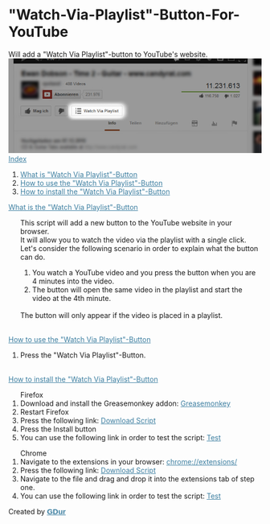 "Watch-Via-Playlist"-Button-For-YouTube
=========================================
Will add a "Watch Via Playlist"-button to YouTube's website.
![ScreenShot](https://github.com/GDur/Watch-Via-Playlist-Button-For-YouTube/raw/master/youtubescripts.png)
<br><a href="#" style="color:#3d7fa1;">Index</a>
<ol>
	<li><a href="#what" style="color:#3d7fa1;">What is "Watch Via Playlist"-Button</a></li>
	<li><a href="#usage" style="color:#3d7fa1;">How to use the "Watch Via Playlist"-Button</a></li>
	<li><a href="#install" style="color:#3d7fa1;">How to install the "Watch Via Playlist"-Button</a></li>
</ol>

<a id="what" href="#what" style="color:#3d7fa1;">What is the "Watch Via Playlist"-Button</a><br>
<ol>
	This script will add a new button to the YouTube website in your browser.<br>
	It will allow you to watch the video via the playlist with a single click.<br>
	Let's consider the following scenario in order to explain what the button can do.<br>
	<ol>
		<li>You watch a YouTube video and you press the button  when you are 4 minutes into the video.</li>
		<li>The button will open the same video in the playlist and start the video at the 4th minute.</li>
	</ol>
	<br>
	The button will only appear if the video is placed in a playlist.
</ol>
<br>
<a id="usage" href="#usage" style="color:#3d7fa1;">How to use the "Watch Via Playlist"-Button</a><br>
<ol>
	<li>Press the "Watch Via Playlist"-Button.</li>
</ol>
<br>
<a id="install" href="#install" style="color:#3d7fa1;">How to install the "Watch Via Playlist"-Button</a><br>

<ol>Firefox
	<li>Download and install the Greasemonkey addon: <a href="https://addons.mozilla.org/de/firefox/addon/greasemonkey/" style="color:#3d7fa1;">Greasemonkey</a></li>
	<li>Restart Firefox</li>
	<li>Press the following link: <a href="https://github.com/GDur/Watch-Via-Playlist-Button-For-YouTube/raw/master/WVP_button.user.js" style="color:#3d7fa1;">Download Script</a></li>
	<li>Press the Install button</li>
	<li>You can use the following link in order to test the script: <a href="http://www.youtube.com/watch?v=eXqPYte8tvc" style="color:#3d7fa1;">Test</a></li>
</ol>
<ol>Chrome
	<li>Navigate to the extensions in your browser: <a href="chrome://extensions/" style="color:#3d7fa1;">chrome://extensions/</a>
	<li>Press the following link: <a href="https://github.com/GDur/Watch-Via-Playlist-Button-For-YouTube/raw/master/WVP_button.user.js" style="color:#3d7fa1;">Download Script</a></li>
	<li>Navigate to the file and drag and drop it into the extensions tab of step one.</li>
	<li>You can use the following link in order to test the script: <a href="http://www.youtube.com/watch?v=eXqPYte8tvc" style="color:#3d7fa1;">Test</a></li>
</ol>
Created by <b><a href="http://www.facebook.com/profile.php?id=100000325676446" style="color:#3d7fa1;font-family:Calibri,Arial,Verdana;	font-size: 15px;padding-right: 0px;">GDur</a></b>

